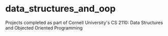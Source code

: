 # data_structures_and_oop
Projects completed as part of Cornell University's CS 2110: Data Structures and Objected Oriented Programming
